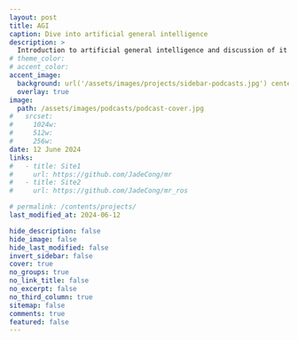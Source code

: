 ```yaml
---
layout: post
title: AGI
caption: Dive into artificial general intelligence
description: >
  Introduction to artificial general intelligence and discussion of it in the future.
# theme_color:
# accent_color:
accent_image:
  background: url('/assets/images/projects/sidebar-podcasts.jpg') center/cover
  overlay: true
image:
  path: /assets/images/podcasts/podcast-cover.jpg
#   srcset:
#     1024w:
#     512w:
#     256w:
date: 12 June 2024
links:
#   - title: Site1
#     url: https://github.com/JadeCong/mr
#   - title: Site2
#     url: https://github.com/JadeCong/mr_ros

# permalink: /contents/projects/
last_modified_at: 2024-06-12

hide_description: false
hide_image: false
hide_last_modified: false
invert_sidebar: false
cover: true
no_groups: true
no_link_title: false
no_excerpt: false
no_third_column: true
sitemap: false
comments: true
featured: false
---
```

